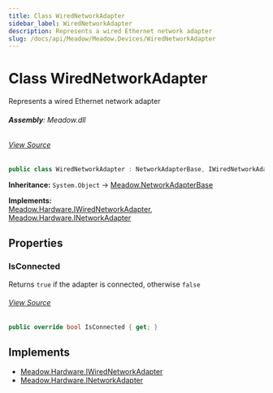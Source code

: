 ```yaml
---
title: Class WiredNetworkAdapter
sidebar_label: WiredNetworkAdapter
description: Represents a wired Ethernet network adapter
slug: /docs/api/Meadow/Meadow.Devices/WiredNetworkAdapter
---
```

# Class WiredNetworkAdapter
Represents a wired Ethernet network adapter

###### **Assembly**: Meadow.dll
###### [View Source](https://github.com/WildernessLabs/Meadow.Core.git/blob/develop/source/Meadow.Core/WiredNetworkAdapter.cs#L10)
```csharp title="Declaration"
public class WiredNetworkAdapter : NetworkAdapterBase, IWiredNetworkAdapter, INetworkAdapter
```
**Inheritance:** `System.Object` -> [Meadow.NetworkAdapterBase](../Meadow/NetworkAdapterBase)

**Implements:**  
[Meadow.Hardware.IWiredNetworkAdapter](../Meadow.Hardware/IWiredNetworkAdapter), [Meadow.Hardware.INetworkAdapter](../Meadow.Hardware/INetworkAdapter)

## Properties
### IsConnected
Returns `true` if the adapter is connected, otherwise `false`
###### [View Source](https://github.com/WildernessLabs/Meadow.Core.git/blob/develop/source/Meadow.Core/WiredNetworkAdapter.cs#L37)
```csharp title="Declaration"
public override bool IsConnected { get; }
```

## Implements

* [Meadow.Hardware.IWiredNetworkAdapter](../Meadow.Hardware/IWiredNetworkAdapter)
* [Meadow.Hardware.INetworkAdapter](../Meadow.Hardware/INetworkAdapter)
